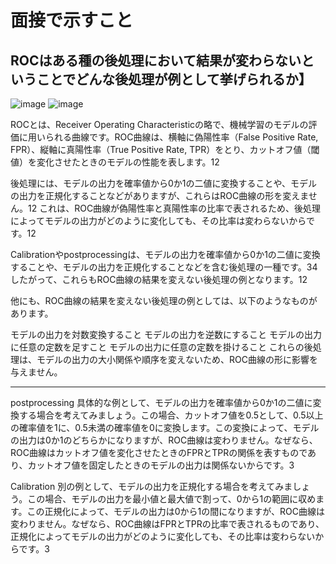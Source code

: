 # 面接で示すこと
## ROCはある種の後処理において結果が変わらないということでどんな後処理が例として挙げられるか】
![image](https://github.com/Yuma-Tsukakoshi/CrossViT-Summary-/assets/107422037/dc3db117-de87-40e3-b6cf-dc7503ba835b)
![image](https://github.com/Yuma-Tsukakoshi/CrossViT-Summary-/assets/107422037/03b4e857-bc63-4152-b263-329c5519f0f1)

ROCとは、Receiver Operating Characteristicの略で、機械学習のモデルの評価に用いられる曲線です。ROC曲線は、横軸に偽陽性率（False Positive Rate, FPR）、縦軸に真陽性率（True Positive Rate, TPR）をとり、カットオフ値（閾値）を変化させたときのモデルの性能を表します。12

後処理には、モデルの出力を確率値から0か1の二値に変換することや、モデルの出力を正規化することなどがありますが、これらはROC曲線の形を変えません。12 これは、ROC曲線が偽陽性率と真陽性率の比率で表されるため、後処理によってモデルの出力がどのように変化しても、その比率は変わらないからです。12

Calibrationやpostprocessingは、モデルの出力を確率値から0か1の二値に変換することや、モデルの出力を正規化することなどを含む後処理の一種です。34 したがって、これらもROC曲線の結果を変えない後処理の例となります。12

他にも、ROC曲線の結果を変えない後処理の例としては、以下のようなものがあります。

モデルの出力を対数変換すること
モデルの出力を逆数にすること
モデルの出力に任意の定数を足すこと
モデルの出力に任意の定数を掛けること
これらの後処理は、モデルの出力の大小関係や順序を変えないため、ROC曲線の形に影響を与えません。

------------------------------------------------------------------------------------------------------------------------------
postprocessing
具体的な例として、モデルの出力を確率値から0か1の二値に変換する場合を考えてみましょう。この場合、カットオフ値を0.5として、0.5以上の確率値を1に、0.5未満の確率値を0に変換します。この変換によって、モデルの出力は0か1のどちらかになりますが、ROC曲線は変わりません。なぜなら、ROC曲線はカットオフ値を変化させたときのFPRとTPRの関係を表すものであり、カットオフ値を固定したときのモデルの出力は関係ないからです。3

Calibration
別の例として、モデルの出力を正規化する場合を考えてみましょう。この場合、モデルの出力を最小値と最大値で割って、0から1の範囲に収めます。この正規化によって、モデルの出力は0から1の間になりますが、ROC曲線は変わりません。なぜなら、ROC曲線はFPRとTPRの比率で表されるものであり、正規化によってモデルの出力がどのように変化しても、その比率は変わらないからです。3
